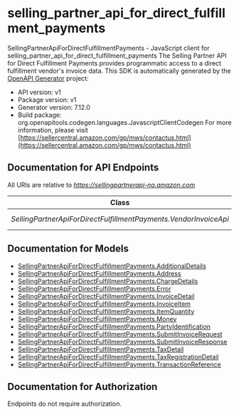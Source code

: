 # selling_partner_api_for_direct_fulfillment_payments

SellingPartnerApiForDirectFulfillmentPayments - JavaScript client for selling_partner_api_for_direct_fulfillment_payments
The Selling Partner API for Direct Fulfillment Payments provides programmatic access to a direct fulfillment vendor's invoice data.
This SDK is automatically generated by the [OpenAPI Generator](https://openapi-generator.tech) project:

- API version: v1
- Package version: v1
- Generator version: 7.12.0
- Build package: org.openapitools.codegen.languages.JavascriptClientCodegen
For more information, please visit [https://sellercentral.amazon.com/gp/mws/contactus.html](https://sellercentral.amazon.com/gp/mws/contactus.html)

## Documentation for API Endpoints

All URIs are relative to *https://sellingpartnerapi-na.amazon.com*

Class | Method | HTTP request | Description
------------ | ------------- | ------------- | -------------
*SellingPartnerApiForDirectFulfillmentPayments.VendorInvoiceApi* | [**submitInvoice**](docs/VendorInvoiceApi.md#submitInvoice) | **POST** /vendor/directFulfillment/payments/v1/invoices | 


## Documentation for Models

 - [SellingPartnerApiForDirectFulfillmentPayments.AdditionalDetails](docs/AdditionalDetails.md)
 - [SellingPartnerApiForDirectFulfillmentPayments.Address](docs/Address.md)
 - [SellingPartnerApiForDirectFulfillmentPayments.ChargeDetails](docs/ChargeDetails.md)
 - [SellingPartnerApiForDirectFulfillmentPayments.Error](docs/Error.md)
 - [SellingPartnerApiForDirectFulfillmentPayments.InvoiceDetail](docs/InvoiceDetail.md)
 - [SellingPartnerApiForDirectFulfillmentPayments.InvoiceItem](docs/InvoiceItem.md)
 - [SellingPartnerApiForDirectFulfillmentPayments.ItemQuantity](docs/ItemQuantity.md)
 - [SellingPartnerApiForDirectFulfillmentPayments.Money](docs/Money.md)
 - [SellingPartnerApiForDirectFulfillmentPayments.PartyIdentification](docs/PartyIdentification.md)
 - [SellingPartnerApiForDirectFulfillmentPayments.SubmitInvoiceRequest](docs/SubmitInvoiceRequest.md)
 - [SellingPartnerApiForDirectFulfillmentPayments.SubmitInvoiceResponse](docs/SubmitInvoiceResponse.md)
 - [SellingPartnerApiForDirectFulfillmentPayments.TaxDetail](docs/TaxDetail.md)
 - [SellingPartnerApiForDirectFulfillmentPayments.TaxRegistrationDetail](docs/TaxRegistrationDetail.md)
 - [SellingPartnerApiForDirectFulfillmentPayments.TransactionReference](docs/TransactionReference.md)


## Documentation for Authorization

Endpoints do not require authorization.

